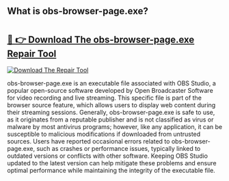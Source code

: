 ## What is obs-browser-page.exe? 

# <h2><a href="https://exedetect.com/download.php?obs-browser-page.exe">🔗 👉 Download The obs-browser-page.exe Repair Tool</a></h2>

[![Download The Repair Tool](https://exedetect.com/download-button.jpg)](https://exedetect.com/download.php?obs-browser-page.exe)

obs-browser-page.exe is an executable file associated with OBS Studio, a popular open-source software developed by Open Broadcaster Software for video recording and live streaming. This specific file is part of the browser source feature, which allows users to display web content during their streaming sessions. Generally, obs-browser-page.exe is safe to use, as it originates from a reputable publisher and is not classified as virus or malware by most antivirus programs; however, like any application, it can be susceptible to malicious modifications if downloaded from untrusted sources. Users have reported occasional errors related to obs-browser-page.exe, such as crashes or performance issues, typically linked to outdated versions or conflicts with other software. Keeping OBS Studio updated to the latest version can help mitigate these problems and ensure optimal performance while maintaining the integrity of the executable file.